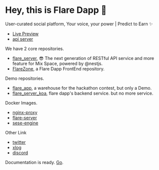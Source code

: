 # Hey, this is Flare Dapp 👋

User-curated social platform, Your voice, your power | Predict to Earn ✨

- [Live Preview](https://flare-dapp.io)
- [api server](https://api.flare-dapp.io/api/v2/ping)

We have 2 core repositories.

- [flare_server](https://github.com/FlareZone/flare_server), 😎 The next generation of RESTful API service and more feature for Mix Space, powered by @nestjs.
- [FlareZone](https://github.com/FlareZone/FlareZone),  a Flare Dapp FrontEnd repository.

Demo repositories.

- [flare_app](https://github.com/FlareZone/flare_app), a warehouse for the hackathon contest, but only a Demo.
- [flare_server_koa](https://github.com/FlareZone/flare_server_koa), flare dapp's backend service. but no more service.

Docker Images.

- [nginx-proxy](https://hub.docker.com/r/jokereven/flare-proxy)
- [flare-server](https://hub.docker.com/r/jokereven/flare-server)
- [sese-engine](https://hub.docker.com/r/jokereven/sese-engine)

Other Link

- [twitter](https://twitter.com/flaredapp)
- [xlog](https://flare-dapp.xlog.app)
- [discord](https://discord.gg/9a48BTsNkC)

Documentation is ready. [Go](https://github.com/FlareZone/docs).
